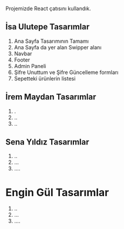 Projemizde React çatısını kullandık.

## İsa Ulutepe Tasarımlar

1. Ana Sayfa Tasarımının Tamamı
2. Ana Sayfa da yer alan Swipper alanı
3. Navbar
4. Footer
5. Admin Paneli
6. Şifre Unuttum ve Şifre Güncelleme formları
7. Sepetteki ürünlerin listesi


## İrem Maydan Tasarımlar

1. .
2. ..
3. ..

## Sena Yıldız Tasarımlar

1. ..
2. ...
3. ....

# Engin Gül Tasarımlar

1. ..
2. ...
3. ....
